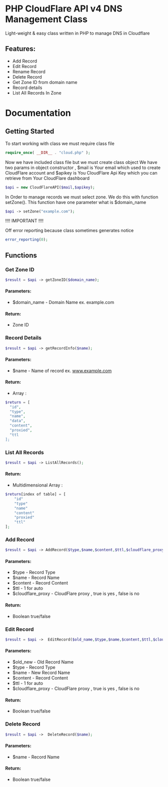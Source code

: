 # PHP CloudFlare API v4 DNS Management Class
Light-weight &amp; easy class written in PHP to manage DNS in Cloudflare

## Features:
* Add Record
* Edit Record
* Rename Record
* Delete Record
* Get Zone ID from domain name
* Record details
* List All Records In Zone

# Documentation



## Getting Started

To start working with class we must require class file

```php
require_once( __DIR__ . "cloud.php" );
```

Now we have included class file but we must create class object
We have two params in object constructor , $mail is Your email which used to create CloudFlare account and
$apikey is You CloudFlare Api Key which you can retrieve from Your CloudFlare dashboard

```php
$api = new CloudFlareAPI($mail,$apikey);
```
In Order to manage records we must select zone.
We do this with function setZone().
This function have one parameter what is $domain_name

```php
$api -> setZone("example.com");
```
!!!! IMPORTANT !!!!

Off error reporting because class sometimes generates notice

```php
error_reporting(0);
```

## Functions

### Get Zone ID

```php
$result = $api -> getZoneID($domain_name);
```

#### Parameters:
- $domain_name - Domain Name ex. example.com

#### Return:
- Zone ID

### Record Details

```php
$result = $api -> getRecordInfo($name);
```


#### Parameters:
- $name - Name of record  ex. www.example.com

#### Return:
- Array :
```php
$return = [
  "id",
  "type",
  "name",
  "data",
  "content",
  "proxied",
  "ttl
];
```

### List All Records

```php
$result = $api -> ListAllRecords();
```

#### Return:
- Multidimensional Array :
```php
$return[index of table] = [
	"id"
	"type"
	"name"
	"content"
	"proxied"
	"ttl" 
];
```

### Add Record

```php
$result = $api -> AddRecord($type,$name,$content,$ttl,$cloudflare_proxy);
```


#### Parameters:
- $type - Record Type
- $name - Record Name
- $content - Record Content
- $ttl - 1 for auto
- $cloudflare_proxy - CloudFlare proxy , true is yes , false is no

#### Return:
- Boolean true/false 

### Edit Record

```php
$result = $api ->  EditRecord($old_name,$type,$name,$content,$ttl,$cloudflare_proxy);
```


#### Parameters:
- $old_new - Old Record Name
- $type - Record Type
- $name - New Record Name
- $content - Record Content
- $ttl - 1 for auto
- $cloudflare_proxy - CloudFlare proxy , true is yes , false is no

#### Return:
- Boolean true/false 

### Delete Record

```php
$result = $api ->  DeleteRecord($name);
```


#### Parameters:
- $name - Record Name

#### Return:
- Boolean true/false 



















